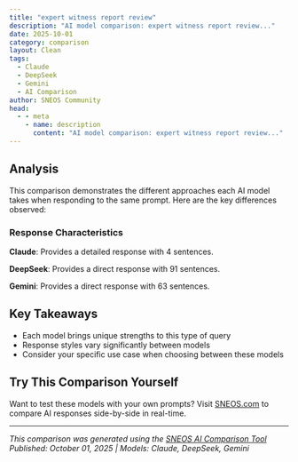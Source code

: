 ```yaml
---
title: "expert witness report review"
description: "AI model comparison: expert witness report review..."
date: 2025-10-01
category: comparison
layout: Clean
tags:
  - Claude
  - DeepSeek
  - Gemini
  - AI Comparison
author: SNEOS Community
head:
  - - meta
    - name: description
      content: "AI model comparison: expert witness report review..."
---
```


<ChatComparison
  title="expert witness report review"
  prompt="expert witness report review"
  :responses='{
    "Claude": "I\u0027d be happy to help you review an expert witness report. To provide the most useful analysis, I\u0027ll need you to share the report or specific sections you\u0027d like me to examine.\n\nWhen reviewing an expert witness report, I typically focus on these key areas:\n\n## **Content \u0026 Methodology**\n- Clarity and completeness of opinions\n- Soundness of methodology and analysis\n- Adequacy of data/evidence reviewed\n- Logical flow from facts to conclusions\n\n## **Credibility \u0026 Qualifications**\n- Expert\u0027s relevant experience and credentials\n- Potential bias or conflicts of interest\n- Consistency with established standards in the field\n\n## **Legal Compliance**\n- Adherence to applicable rules (Daubert, Frye, etc.)\n- Proper disclosure requirements\n- Appropriate scope within expert\u0027s expertise\n\n## **Presentation \u0026 Persuasiveness**\n- Clear communication of complex concepts\n- Effective use of supporting materials\n- Anticipation of opposing arguments\n\nPlease share the report (with any sensitive information redacted as needed) or let me know:\n- What type of case this involves\n- Specific areas of concern you have\n- Whether this is your expert\u0027s report or the opposing party\u0027s\n- Any particular weaknesses you want me to identify\n\nWhat would you like me to focus on?",
    "DeepSeek": "Of course. An expert witness report is a critical document in the litigation process. A thorough review is essential to ensure it is robust, credible, and effective.\n\nHere is a comprehensive guide to reviewing an expert witness report, broken down into key areas of focus. This guide is useful whether you are the **retaining attorney** assessing your own expert\u0027s work, the **opposing counsel** looking for weaknesses, or an **expert** conducting a self-review.\n\n---\n\n### **The Ultimate Expert Witness Report Review Checklist**\n\nA high-quality report should be clear, concise, logically sound, and legally compliant. Use this checklist to methodically evaluate any report.\n\n#### **1. Foundation \u0026 Admissibility (The \u0022Daubert/Frye\u0022 Check)**\n\nThis is the most critical section. A report that doesn\u0027t meet these standards can be excluded entirely.\n\n*   **Qualifications:** Does the report clearly establish the expert\u0027s qualifications to opine on the specific topics?\n    *   Is the CV attached and up-to-date?\n    *   Do the qualifications directly relate to the issues in the case?\n    *   Is there any \u0022stretching\u0022 of expertise into unrelated areas?\n\n*   **Reliability of Methodology:** Is the expert\u0027s methodology scientifically valid and reliably applied?\n    *   Is the methodology clearly explained and not just stated?\n    *   Is it a methodology accepted within the relevant professional community?\n    *   Has the methodology been tested and peer-reviewed?\n    *   What is the known or potential error rate?\n    *   Are the data and materials relied upon appropriate and sufficient for the conclusions drawn?\n\n*   **Fit:** Do the opinions directly address the facts of the case and the relevant legal questions?\n    *   Are the conclusions relevant to the claims or defenses?\n    *   Is there a direct connection between the analysis and the ultimate opinions?\n\n#### **2. Structural \u0026 Formal Requirements**\n\nThe report must comply with procedural rules (e.g., Federal Rule of Civil Procedure 26(a)(2)(B)).\n\n*   **Complete Signature \u0026 Date:** Is the report signed and dated by the expert?\n*   **Statement of Compensation:** Does it include a statement of what the expert is being paid for the study and testimony? (This is a mandatory FRCP 26 requirement).\n*   **List of Materials Reviewed:** Is there a complete list of all data, documents, and other information the expert considered?\n    *   Is the list specific? (e.g., \u0022Deposition of Jane Doe, dated January 15, 2024,\u0022 not just \u0022various discovery documents\u0022).\n    *   Are all key documents cited in the analysis included in this list?\n*   **List of Prior Testimony:** (FRCP 26 requirement) Has the expert provided a list of other cases in the past four years where they testified as an expert?\n\n#### **3. Clarity, Logic, \u0026 Substance**\n\nThis is the heart of the report\u2014is it persuasive and well-reasoned?\n\n*   **Executive Summary/Conclusion Section:** Can a layperson (judge or juror) understand the bottom-line opinions just by reading the first page or two?\n*   **Factual Foundation:** Are the facts and assumptions upon which the opinions are based clearly stated?\n    *   Are the assumptions reasonable and supported by evidence?\n    *   If facts are in dispute, does the expert acknowledge alternative scenarios?\n*   **Transparent Analysis:** Is the \u0022path\u0022 from data to conclusion easy to follow?\n    *   Are calculations shown?\n    *   Are methodologies described step-by-step?\n    *   Is the language clear and free of unnecessary jargon? When jargon is necessary, is it defined?\n*   **Logical Flow:** Do the conclusions flow logically and inevitably from the analysis?\n    *   Are there logical leaps or unsupported inferences?\n    *   Are all opinions supported by the analysis within the report itself?\n*   **Addressing Counterarguments:** Does the report anticipate and address likely alternative explanations or criticisms from the opposing side? A strong report often inoculates itself against attack.\n*   **Neutral \u0026 Objective Tone:** Does the expert maintain an objective, impartial tone, or does the language sound like advocacy? The most credible experts are educators, not partisans.\n\n#### **4. Critical Review for the Retaining Attorney**\n\nWhen reviewing *your own* expert\u0027s draft report, ask these additional questions:\n\n*   **Strategic Alignment:** Does the report perfectly support your theory of the case?\n*   **Strengths \u0026 Weaknesses:** What are the report\u0027s greatest strengths? What are its most vulnerable points? How can you shore them up?\n*   **Deposition \u0026 Cross-Examination Prep:** What questions will the opposing counsel ask about this report? Is the expert prepared to defend every sentence?\n*   **Visual Aids:** Does the analysis lend itself to clear, understandable charts, graphs, or animations for trial?\n\n#### **5. Critical Review for the Opposing Counsel**\n\nWhen reviewing the *opposing* expert\u0027s report, your goal is to find vulnerabilities for a **Daubert challenge** or for effective cross-examination.\n\n*   **Scrutinize the Materials Reviewed:** Are there glaring omissions? Did they fail to review key documents that would undermine their opinion?\n*   **Attack Assumptions:** Are their core assumptions contradicted by the evidence?\n*   **Check for Internal Inconsistencies:** Does the expert contradict themselves within the report?\n*   **Investigate the Expert:** Does their published work, prior testimony, or academic writing contradict the opinions in this report?\n*   **Overstated Conclusions:** Do the conclusions overreach what the analysis can support? Look for phrases like \u0022proves,\u0022 \u0022establishes,\u0022 or \u0022confirms\u0022 when the data only supports \u0022suggests\u0022 or \u0022is consistent with.\u0022\n*   **Bias/Compensation:** Is the fee structure unusually high, suggesting a \u0022hired gun\u0022?\n\n---\n\n### **Example: Applying the Checklist**\n\n**Scenario:** A slip-and-fall case. The plaintiff\u0027s expert, a biomechanist, opines that the floor was unreasonably slippery.\n\n**A Good Review Would Note:**\n\n*   **\u2705 Strength (Qualifications):** Expert has a Ph.D. in biomechanics and has published on gait and slip resistance.\n*   **\u274C Weakness (Methodology):** The expert used a standard friction test, but the report fails to state the calibration of the tester or the specific environmental conditions (e.g., was the floor wet or dry?) during testing.\n*   **\u274C Weakness (Factual Foundation):** The report assumes the plaintiff was wearing dress shoes, but discovery shows the plaintiff was wearing rubber-soled sneakers. This is a critical factual error.\n*   **\u274C Weakness (Overstated Conclusion):** The conclusion states the floor \u0022caused\u0022 the fall, but the analysis only shows the floor was \u0022slippery.\u0022 The report does not adequately rule out other causes, like the plaintiff\u0027s gait or inattention.\n\n### **Final Recommendation**\n\nA high-quality expert report is a powerful tool. A poor one is a significant liability. The time invested in a meticulous, critical review is never wasted. It is the foundation for winning a Daubert challenge, preparing your expert for deposition, and ultimately, persuading the trier of fact.\n\nWould you like to delve deeper into any specific area, such as crafting a Daubert motion or preparing an expert for a deposition?",
    "Gemini": "Okay, I can help you review an expert witness report. To give you the most useful feedback, please provide me with the following:\n\n**1. The Report Itself (or Key Excerpts):**  The more context I have, the better I can assist. Ideally, provide the full report. If that\u0027s not possible due to confidentiality or size, provide key sections such as:\n\n*   **The Expert\u0027s Qualifications:**  This is crucial for assessing credibility.\n*   **The Methodology Used:**  How did the expert arrive at their conclusions?\n*   **The Data Relied Upon:**  What evidence did the expert use to support their opinion?\n*   **The Expert\u0027s Opinion/Conclusions:** What is the expert\u0027s ultimate judgment?\n*   **Any Disclosures or Limiting Factors:**  Did the expert acknowledge any weaknesses in their analysis?\n\n**2. The Relevant Legal Context:**  Knowing the type of case (e.g., medical malpractice, personal injury, contract dispute, intellectual property) and the applicable legal standards is essential. Please provide:\n\n*   **The Type of Case:** (e.g., car accident, breach of contract, patent infringement)\n*   **The Jurisdiction:** (e.g., California state court, federal court)\n*   **The Specific Legal Standard the Expert\u0027s Testimony Needs to Meet:** (e.g., Daubert standard for admissibility of scientific evidence, Frye standard) What must the expert prove or address for their testimony to be relevant and admissible?\n*   **The Key Issues in the Case:** What are the disputed facts that the expert is addressing?\n*   **What side is this expert on?** (Plaintiff, Defendant, etc.)\n\n**3. Your Specific Concerns and Goals:** What are you hoping to achieve with this review?  Are you looking to:\n\n*   **Assess Admissibility:** Determine if the report meets the legal standards for admissibility (e.g., Daubert, Frye).\n*   **Identify Weaknesses:** Find vulnerabilities in the expert\u0027s methodology, data, or reasoning.\n*   **Prepare for Cross-Examination:**  Develop lines of questioning to challenge the expert\u0027s opinion.\n*   **Find Contradictory Evidence:** Discover information that contradicts the expert\u0027s findings.\n*   **Understand the Report:** Simply gain a better understanding of the expert\u0027s analysis.\n*   **Assess the Expert\u0027s Credibility/Bias:** Determine if there are any signs of bias or conflicts of interest.\n\n**Once you provide this information, I can help you with the following:**\n\n*   **Admissibility Analysis:**  I can help you assess whether the expert\u0027s methodology is reliable and whether their opinion is relevant to the case. I can point out potential Daubert or Frye challenges.\n*   **Methodology Review:** I can help you evaluate the soundness of the expert\u0027s methodology.  Is it generally accepted in the relevant field? Are there alternative methodologies that would be more appropriate?\n*   **Data Scrutiny:** I can help you assess the quality and relevance of the data the expert relied upon.  Is the data complete and accurate? Are there any potential biases in the data?\n*   **Reasoning Evaluation:** I can help you analyze the expert\u0027s reasoning and identify any logical fallacies or inconsistencies.\n*   **Bias Detection:** I can help you look for signs of bias, such as selective use of data, advocacy for a particular position, or financial relationships with parties involved in the case.\n*   **Identification of Weaknesses and Areas for Cross-Examination:** I can help you identify weaknesses in the report that can be exploited during cross-examination.\n*   **Counter-Argument Development:**  Based on the report\u0027s weaknesses, I can suggest potential counter-arguments or alternative interpretations of the data.\n*   **Literature Search Suggestions:** I can suggest relevant literature or studies that could be used to challenge the expert\u0027s opinion.\n*   **Clarity and Comprehension:** I can help you understand complex technical concepts presented in the report.\n\n**Important Considerations:**\n\n*   **I am an AI and cannot provide legal advice.** My analysis is for informational purposes only and should not be substituted for the advice of a qualified attorney.\n*   **Confidentiality:** Be mindful of any confidential information you share. I do not have attorney-client privilege.\n*   **My Limitations:** I may not have expertise in every field.  My ability to provide specific feedback will depend on the complexity of the subject matter and the availability of relevant information.\n\n**Example of How to Ask:**\n\n\u0022I\u0027m reviewing an expert report in a medical malpractice case in California. The expert is a neurologist testifying for the plaintiff. The issue is whether the defendant doctor\u0027s delay in diagnosing a stroke caused permanent brain damage. The legal standard is whether the doctor deviated from the standard of care and whether that deviation proximately caused the injury.  The expert\u0027s opinion is that the delay was a breach of the standard of care and caused the plaintiff\u0027s current condition.  I\u0027m concerned about the expert\u0027s reliance on a single study that seems to have been criticized in the literature.  I\u0027d like you to help me assess the admissibility of the report under Daubert and identify weaknesses for cross-examination, specifically related to the reliance on that study.  [Here, I would then paste the relevant sections of the report, including the expert\u0027s qualifications, the methodology used, and the discussion of the study].\u0022\n\n**I\u0027m ready to help! Please provide me with the necessary information so I can give you a thorough and helpful review.**\n"
  }'
  published-date="22:23"
/>

## Analysis

This comparison demonstrates the different approaches each AI model takes when responding to the same prompt. Here are the key differences observed:

### Response Characteristics

**Claude**: Provides a detailed response with 4 sentences. 

**DeepSeek**: Provides a direct response with 91 sentences. 

**Gemini**: Provides a direct response with 63 sentences. 

## Key Takeaways

- Each model brings unique strengths to this type of query
- Response styles vary significantly between models
- Consider your specific use case when choosing between these models

## Try This Comparison Yourself

Want to test these models with your own prompts? Visit [SNEOS.com](https://sneos.com) to compare AI responses side-by-side in real-time.

---

*This comparison was generated using the [SNEOS AI Comparison Tool](https://sneos.com)*
*Published: October 01, 2025 | Models: Claude, DeepSeek, Gemini*
